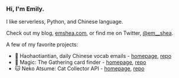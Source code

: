 ### Hi, I'm Emily. 

I like serverless, Python, and Chinese language.

Check out my blog, [emshea.com](https://emshea.com/), or find me on Twitter, [@em__shea](https://twitter.com/em__shea).

A few of my favorite projects:
- 🐼 Haohaotiantian, daily Chinese vocab emails - [homepage](https://haohaotiantian.com/), [repo](https://github.com/em-shea/vocab)
- 🧙 Magic: The Gathering card finder - [homepage](https://mtg.emshea.com/), [repo](https://github.com/em-shea/mtg-cards)
- 🐱 Neko Atsume: Cat Collector API - [homepage](https://neko-atsume.emshea.com/), [repo](https://github.com/em-shea/neko-atsume)
